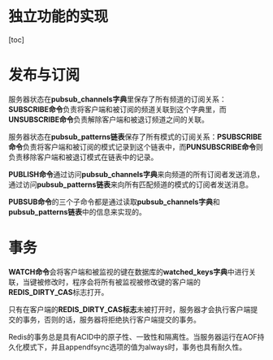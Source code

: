 # 独立功能的实现

[toc]

# 发布与订阅
服务器状态在**pubsub_channels字典**里保存了所有频道的订阅关系：**SUBSCRIBE命令**负责将客户端和被订阅的频道关联到这个字典里，而**UNSUBSCRIBE命令**负责解除客户端和被退订频道之间的关联。

服务器状态在**pubsub_patterns链表**保存了所有模式的订阅关系：**PSUBSCRIBE命令**负责将客户端和被订阅的模式记录到这个链表中，而**PUNSUBSCRIBE命令**则负责移除客户端和被退订模式在链表中的记录。

**PUBLISH命令**通过访问**pubsub_channels字典**来向频道的所有订阅者发送消息，通过访问**pubsub_patterns链表**来向所有匹配频道的模式的订阅者发送消息。

**PUBSUB命令**的三个子命令都是通过读取**pubsub_channels字典**和**pubsub_patterns链表**中的信息来实现的。

# 事务
**WATCH命令**会将客户端和被监视的键在数据库的**watched_keys字典**中进行关联，当键被修改时，程序会将所有被监视被修改键的客户端的**REDIS_DIRTY_CAS**标志打开。

只有在客户端的**REDIS_DIRTY_CAS标志**未被打开时，服务器才会执行客户端提交的事务，否则的话，服务器将拒绝执行客户端提交的事务。

Redis的事务总是具有ACID中的原子性、一致性和隔离性。当服务器运行在AOF持久化模式下，并且appendfsync选项的值为always时，事务也具有耐久性。

